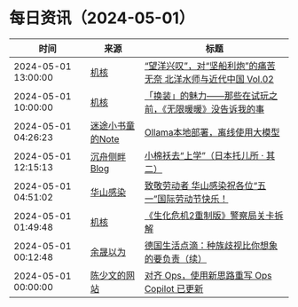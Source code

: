 ﻿# 每日资讯（2024-05-01）

|时间|来源|标题|
|---|---|---|
|2024-05-01 13:00:00|[机核](https://www.gcores.com/rss)|[“望洋兴叹”，对“坚船利炮”的痛苦无奈 北洋水师与近代中国 Vol.02](https://www.gcores.com/radios/173216)|
|2024-05-01 10:00:00|[机核](https://www.gcores.com/rss)|[「换装」的魅力——那些在试玩之前，《无限暖暖》没告诉我的事](https://www.gcores.com/videos/181147)|
|2024-05-01 04:26:23|[迷途小书童的Note](https://xugaoxiang.com/feed)|[Ollama本地部署，离线使用大模型](https://xugaoxiang.com/2024/05/01/ollama-offline-deploy/)|
|2024-05-01 12:15:13|[沉舟侧畔 Blog](https://springwood.me/feed/)|[小棉袄去“上学”（日本托儿所 · 其二）](https://springwood.me/jp-nursery-school-part-2/)|
|2024-05-01 04:51:02|[华山感染](https://feedpress.me/wx-hsinfect)|[致敬劳动者 华山感染祝各位“五一”国际劳动节快乐！](http://mp.weixin.qq.com/s?__biz=Mzk0ODIzMjMxNQ%3D%3D&mid=2247502835&idx=1&sn=3f866c30ba4a2e9a835af82cf9ad2358)|
|2024-05-01 01:49:48|[机核](https://www.gcores.com/rss)|[《生化危机2重制版》警察局关卡拆解](https://www.gcores.com/articles/181159)|
|2024-05-01 00:12:48|[余晟以为](https://feedpress.me/wx-yurii-says)|[德国生活点滴：种族歧视比你想象的要负责（续）](http://mp.weixin.qq.com/s?__biz=MzA3MDMwOTcwMg%3D%3D&mid=2650009925&idx=1&sn=f682c4b14263d2b6ff53e238ebc8c267)|
|2024-05-01 00:00:00|[陈少文的网站](https://www.chenshaowen.com/atom.xml)|[对齐 Ops，使用新思路重写 Ops Copilot 已更新](https://www.chenshaowen.com/blog/ops-copilot-has-been-updated-using-pipeline-and-llm.html)|
